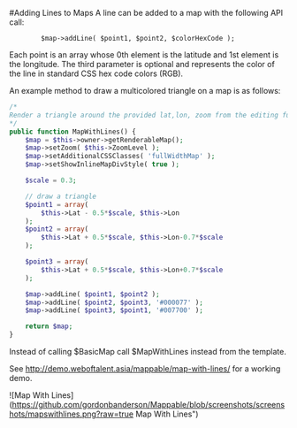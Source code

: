 #Adding Lines to Maps
A line can be added to a map with the following API call:

```
		$map->addLine( $point1, $point2, $colorHexCode );
```

Each point is an array whose 0th element is the latitude and 1st element is the longitude.  The
third parameter is optional and represents the color of the line in standard CSS hex code colors
(RGB).

An example method to draw a multicolored triangle on a map is as follows:

```php
/*
Render a triangle around the provided lat,lon, zoom from the editing functions,
*/
public function MapWithLines() {
	$map = $this->owner->getRenderableMap();
	$map->setZoom( $this->ZoomLevel );
	$map->setAdditionalCSSClasses( 'fullWidthMap' );
	$map->setShowInlineMapDivStyle( true );

	$scale = 0.3;

	// draw a triangle
	$point1 = array(
		$this->Lat - 0.5*$scale, $this->Lon
	);
	$point2 = array(
		$this->Lat + 0.5*$scale, $this->Lon-0.7*$scale
	);

	$point3 = array(
		$this->Lat + 0.5*$scale, $this->Lon+0.7*$scale
	);

	$map->addLine( $point1, $point2 );
	$map->addLine( $point2, $point3, '#000077' );
	$map->addLine( $point3, $point1, '#007700' );

	return $map;
}
```

Instead of calling $BasicMap call $MapWithLines instead from the template.

See http://demo.weboftalent.asia/mappable/map-with-lines/ for a working demo.

![Map With Lines]
(https://github.com/gordonbanderson/Mappable/blob/screenshots/screenshots/mapswithlines.png?raw=true 
Map With Lines")
